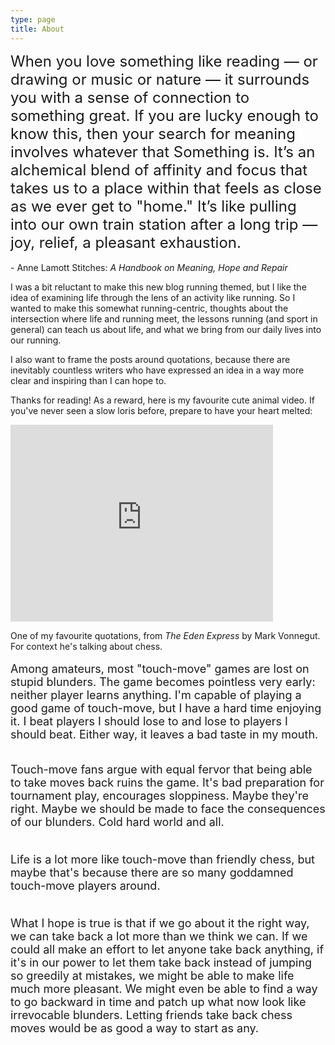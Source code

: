 ```yaml
---
type: page
title: About
---
```


<p class="message">
  <font size="5">When you love something like reading — or drawing or music or nature — it surrounds you with a sense of connection to something great. If you are lucky enough to know this, then your search for meaning involves whatever that Something is. It’s an alchemical blend of affinity and focus that takes us to a place within that feels as close as we ever get to "home." It’s like pulling into our own train station after a long trip — joy, relief, a pleasant exhaustion. <br> </font><br> 
  - Anne Lamott Stitches: <em>A Handbook on Meaning, Hope and Repair </em> 
</p>

 I was a bit reluctant to make this new blog running themed, but I like the idea of examining life through the lens of an activity like running. So I wanted to make this somewhat running-centric, thoughts about the intersection where life and running meet, the lessons running (and sport in general) can teach us about life, and what we bring from our daily lives into our running. 

I also want to frame the posts around quotations, because there are inevitably countless writers who have expressed an idea in a way more clear and inspiring than I can hope to.

Thanks for reading! As a reward, here is my favourite cute animal video. If you've never seen a slow loris before, prepare to have your heart melted:

<iframe width="420" height="315" src="https://www.youtube.com/embed/PZ5ACLVjYwM" frameborder="0" allowfullscreen> </iframe>



<p class="message"> One of my favourite quotations, from <em>The Eden Express </em> by Mark Vonnegut. For context he's talking about chess. <br> <br>
<font size="4">
 Among amateurs, most "touch-move" games are lost on stupid blunders. The game becomes pointless very early: neither player learns anything. I'm capable of playing a good game of touch-move, but I have a hard time enjoying it. I beat players I should lose to and lose to players I should beat. Either way, it leaves a bad taste in my mouth. <br> <br>

  Touch-move fans argue with equal fervor that being able to take moves back ruins the game. It's bad preparation for tournament play, encourages sloppiness. Maybe they're right. Maybe we should be made to face the consequences of our blunders. Cold hard world and all. <br> <br>

  Life is a lot more like touch-move than friendly chess, but maybe that's because there are so many goddamned touch-move players around. <br> <br>

  What I hope is true is that if we go about it the right way, we can take back a lot more than we think we can. If we could all make an effort to let anyone take back anything, if it's in our power to let them take back instead of jumping so greedily at mistakes, we might be able to make life much more pleasant. We might even be able to find a way to go backward in time and patch up what now look like irrevocable blunders. Letting friends take back chess moves would be as good a way to start as any. </font>
</p>